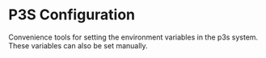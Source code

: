 # P3S Configuration

Convenience tools for setting the environment variables in the p3s system. These variables can
also be set manually.

